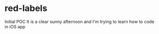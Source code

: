 # red-labels
Initial POC
It is a clear sunny afternoon and I'm trying to learn how to code in iOS app

